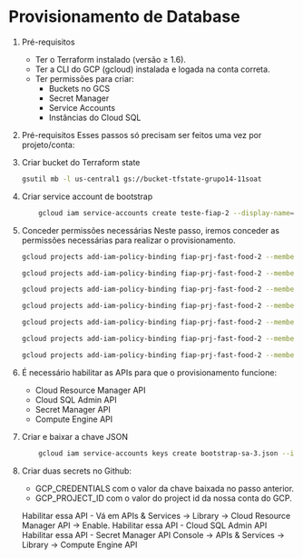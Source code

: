 # Provisionamento de Database

1. Pré-requisitos
    - Ter o Terraform instalado (versão ≥ 1.6).
    - Ter a CLI do GCP (gcloud) instalada e logada na conta correta.
    - Ter permissões para criar:
        - Buckets no GCS
        - Secret Manager
        - Service Accounts
        - Instâncias do Cloud SQL


2. Pré-requisitos 
Esses passos só precisam ser feitos uma vez por projeto/conta:

1. Criar bucket do Terraform state

    ```bash
    gsutil mb -l us-central1 gs://bucket-tfstate-grupo14-11soat
    ```

2. Criar service account de bootstrap
    ```bash
        gcloud iam service-accounts create teste-fiap-2 --display-name="teste-fiap-2"
    ```

3. Conceder permissões necessárias
Neste passo, iremos conceder as permissões necessárias para realizar o provisionamento.

    ```bash
    gcloud projects add-iam-policy-binding fiap-prj-fast-food-2 --member="serviceAccount:teste-fiap-2@fiap-prj-fast-food-2.iam.gserviceaccount.com" --role="roles/cloudsql.admin"

    gcloud projects add-iam-policy-binding fiap-prj-fast-food-2 --member="serviceAccount:teste-fiap-2@fiap-prj-fast-food-2.iam.gserviceaccount.com" --role="roles/secretmanager.admin"

    gcloud projects add-iam-policy-binding fiap-prj-fast-food-2 --member="serviceAccount:teste-fiap-2@fiap-prj-fast-food-2.iam.gserviceaccount.com" --role="roles/storage.admin"

    gcloud projects add-iam-policy-binding fiap-prj-fast-food-2 --member="serviceAccount:teste-fiap-2@fiap-prj-fast-food-2.iam.gserviceaccount.com" --role="roles/resourcemanager.projectIamAdmin"    

    gcloud projects add-iam-policy-binding fiap-prj-fast-food-2 --member="serviceAccount:teste-fiap-2@fiap-prj-fast-food-2.iam.gserviceaccount.com" --role="roles/storage.admin"

    gcloud projects add-iam-policy-binding fiap-prj-fast-food-2 --member="serviceAccount:teste-fiap-2@fiap-prj-fast-food-2.iam.gserviceaccount.com" --role="roles/compute.networkViewer"
    
    gcloud projects add-iam-policy-binding fiap-prj-fast-food-2 --member="serviceAccount:teste-fiap-2@fiap-prj-fast-food-2.iam.gserviceaccount.com" --role="roles/compute.networkAdmin"

    ```
4. É necessário habilitar as APIs para que o provisionamento funcione:
    - Cloud Resource Manager API 
    - Cloud SQL Admin API
    - Secret Manager API
    - Compute Engine API
4. Criar e baixar a chave JSON
    ```bash
        gcloud iam service-accounts keys create bootstrap-sa-3.json --iam-account=teste-fiap-2@fiap-prj-fast-food-2.iam.gserviceaccount.com
    ```
5. Criar duas secrets no Github:
    - GCP_CREDENTIALS com o valor da chave baixada no passo anterior.
    - GCP_PROJECT_ID com o valor do project id da nossa conta do GCP.
    
    Habilitar essa API - Vá em APIs & Services → Library → Cloud Resource Manager API → Enable.
    Habilitar essa API - Cloud SQL Admin API
    Habilitar essa API - Secret Manager API
    Console → APIs & Services → Library → Compute Engine API